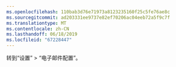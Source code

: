 ```yaml
---
ms.openlocfilehash: 110bab3d76e71973a8123235160f25c5fe76ae8c
ms.sourcegitcommit: ad203331ee9737e82ef70206ac04eeb72a5f9c7f
ms.translationtype: MT
ms.contentlocale: zh-CN
ms.lasthandoff: 06/18/2019
ms.locfileid: "67228447"
---
```

转到“设置” > “电子邮件配置”。